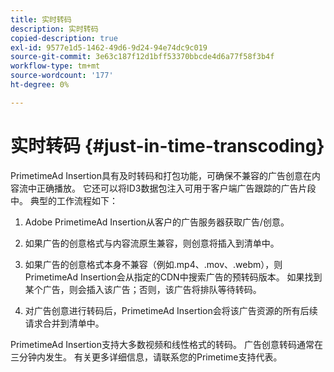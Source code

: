 ```yaml
---
title: 实时转码
description: 实时转码
copied-description: true
exl-id: 9577e1d5-1462-49d6-9d24-94e74dc9c019
source-git-commit: 3e63c187f12d1bff53370bbcde4d6a77f58f3b4f
workflow-type: tm+mt
source-wordcount: '177'
ht-degree: 0%

---
```


# 实时转码 {#just-in-time-transcoding}

PrimetimeAd Insertion具有及时转码和打包功能，可确保不兼容的广告创意在内容流中正确播放。 它还可以将ID3数据包注入可用于客户端广告跟踪的广告片段中。
典型的工作流程如下：

1. Adobe PrimetimeAd Insertion从客户的广告服务器获取广告/创意。

1. 如果广告的创意格式与内容流原生兼容，则创意将插入到清单中。

1. 如果广告的创意格式本身不兼容（例如.mp4、.mov、.webm），则PrimetimeAd Insertion会从指定的CDN中搜索广告的预转码版本。 如果找到某个广告，则会插入该广告；否则，该广告将排队等待转码。

1. 对广告创意进行转码后，PrimetimeAd Insertion会将该广告资源的所有后续请求合并到清单中。

PrimetimeAd Insertion支持大多数视频和线性格式的转码。 广告创意转码通常在三分钟内发生。 有关更多详细信息，请联系您的Primetime支持代表。
